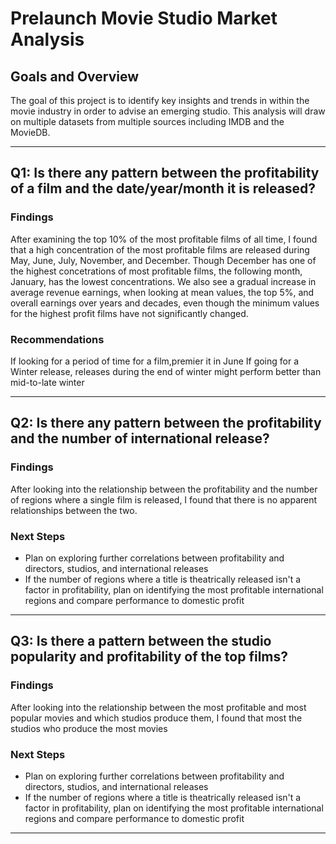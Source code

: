 
# Prelaunch Movie Studio Market Analysis

## Goals and Overview

The goal of this project is to identify key insights and trends in within the movie industry in order to advise an emerging studio. This analysis will draw on multiple datasets from multiple sources including IMDB and the MovieDB.


------

## Q1: Is there any pattern between the profitability of a film and the date/year/month it is released?

### Findings
After examining the top 10% of the most profitable films of all time, I found that a high concentration of the most profitable films are released during May, June, July, November, and December. Though December has one of the highest concetrations of most profitable films, the following month, January, has the lowest concentrations. We also see a gradual increase in average revenue earnings, when looking at mean values, the top 5%, and overall earnings over years and decades, even though the minimum values for the highest profit films have not significantly changed.

### Recommendations

If looking for a period of time for a film,premier it in June
If going for a Winter release, releases during the end of winter might perform better than mid-to-late winter

------

## Q2: Is there any pattern between the profitability and the number of international release?

### Findings

After looking into the relationship between the profitability and the number of regions where a single film is released, I found that there is no apparent relationships between the two.

### Next Steps

* Plan on exploring further correlations between profitability and directors, studios, and international releases
* If the number of regions where a title is theatrically released isn't a factor in profitability, plan on identifying the most profitable international regions and compare performance to domestic profit

------

## Q3: Is there a pattern between the studio popularity and profitability of the top films?

### Findings

After looking into the relationship between the most profitable and most popular movies and which studios produce them, I found that most the studios who produce the most movies

### Next Steps

* Plan on exploring further correlations between profitability and directors, studios, and international releases
* If the number of regions where a title is theatrically released isn't a factor in profitability, plan on identifying the most profitable international regions and compare performance to domestic profit

------


